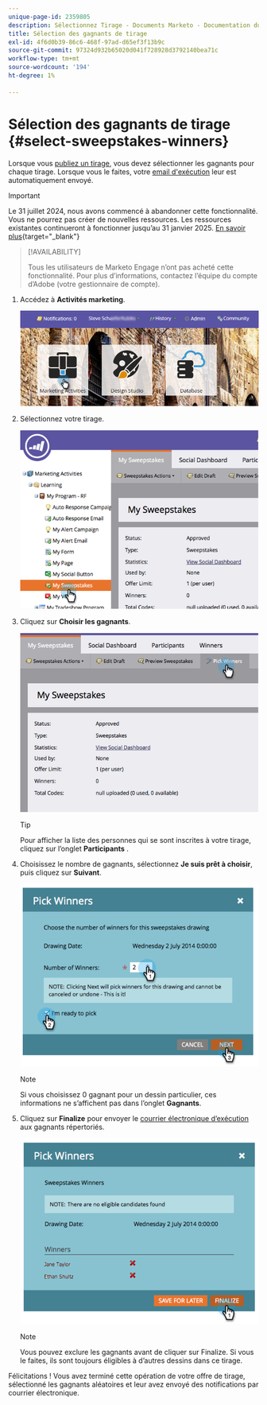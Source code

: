 ```yaml
---
unique-page-id: 2359805
description: Sélectionnez Tirage - Documents Marketo - Documentation du produit
title: Sélection des gagnants de tirage
exl-id: 4f6d0b39-86c6-468f-97ad-d65ef3f13b9c
source-git-commit: 97324d932b65020d041f728928d3792140bea71c
workflow-type: tm+mt
source-wordcount: '194'
ht-degree: 1%

---
```


# Sélection des gagnants de tirage {#select-sweepstakes-winners}

Lorsque vous [publiez un tirage](/help/marketo/product-docs/demand-generation/social/sweepstakes/publish-a-sweepstakes.md), vous devez sélectionner les gagnants pour chaque tirage. Lorsque vous le faites, votre [email d&#39;exécution](/help/marketo/product-docs/demand-generation/social/social-functions/use-emails-in-social-promotions.md) leur est automatiquement envoyé.

>[!IMPORTANT]
>
>Le 31 juillet 2024, nous avons commencé à abandonner cette fonctionnalité. Vous ne pourrez pas créer de nouvelles ressources. Les ressources existantes continueront à fonctionner jusqu’au 31 janvier 2025. [En savoir plus](https://nation.marketo.com/t5/employee-blogs/marketo-engage-social-features-deprecation/ba-p/351977){target="_blank"}

>[!AVAILABILITY]
>
>Tous les utilisateurs de Marketo Engage n’ont pas acheté cette fonctionnalité. Pour plus d’informations, contactez l’équipe du compte d’Adobe (votre gestionnaire de compte).

1. Accédez à **Activités marketing**.

   ![](assets/login-marketing-activities.png)

1. Sélectionnez votre tirage.

   ![](assets/image2014-9-25-17-3a47-3a37.png)

1. Cliquez sur **Choisir les gagnants**.

   ![](assets/image2014-9-25-17-3a47-3a49.png)

   >[!TIP]
   >
   >Pour afficher la liste des personnes qui se sont inscrites à votre tirage, cliquez sur l’onglet **Participants** .

1. Choisissez le nombre de gagnants, sélectionnez **Je suis prêt à choisir**, puis cliquez sur **Suivant**.

   ![](assets/image2014-9-25-17-3a49-3a2.png)

   >[!NOTE]
   >
   >Si vous choisissez 0 gagnant pour un dessin particulier, ces informations ne s’affichent pas dans l’onglet **Gagnants**.

1. Cliquez sur **Finalize** pour envoyer le [courrier électronique d’exécution](/help/marketo/product-docs/demand-generation/social/referral-offers/send-referral-offer-fulfillment-email.md) aux gagnants répertoriés.

   ![](assets/image2014-9-25-17-3a49-3a48.png)

   >[!NOTE]
   >
   >Vous pouvez exclure les gagnants avant de cliquer sur Finalize. Si vous le faites, ils sont toujours éligibles à d’autres dessins dans ce tirage.

Félicitations ! Vous avez terminé cette opération de votre offre de tirage, sélectionné les gagnants aléatoires et leur avez envoyé des notifications par courrier électronique.
